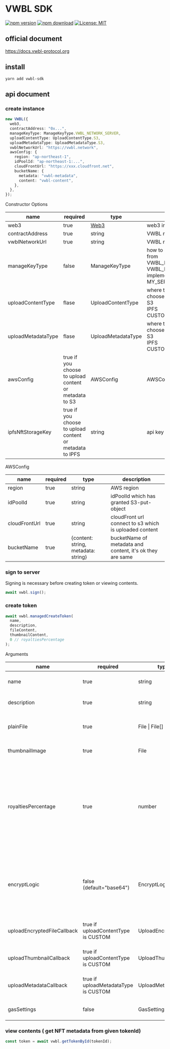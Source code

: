 # VWBL SDK

[![npm version](https://badge.fury.io/js/vwbl-sdk.svg)](https://badge.fury.io/js/vwbl-sdk) [![npm download](https://img.shields.io/npm/dt/vwbl-sdk.svg)](https://img.shields.io/npm/dt/vwbl-sdk.svg) [![License: MIT](https://img.shields.io/badge/License-MIT-yellow.svg)](https://opensource.org/licenses/MIT)

## official document

https://docs.vwbl-protocol.org

## install

`yarn add vwbl-sdk`

## api document

### create instance

```typescript
new VWBL({
  web3,
  contractAddress: "0x...",
  manageKeyType: ManageKeyType.VWBL_NETWORK_SERVER,
  uploadContentType: UploadContentType.S3,
  uploadMetadataType: UploadMetadataType.S3,
  vwblNetworkUrl: "https://vwbl.network",
  awsConfig: {
    region: "ap-northeast-1",
    idPoolId: "ap-northeast-1:...",
    cloudFrontUrl: "https://xxx.cloudfront.net",
    bucketName: {
      metadata: "vwbl-metadata",
      content: "vwbl-content",
    },
  },
});
```

Constructor Options

| name               | required                                                 | type                                       | description                                                                                                                                           |
| ------------------ | -------------------------------------------------------- | ------------------------------------------ | ----------------------------------------------------------------------------------------------------------------------------------------------------- |
| web3               | true                                                     | [Web3](https://www.npmjs.com/package/web3) | web3 instance                                                                                                                                         |
| contractAddress    | true                                                     | string                                     | VWBL nft's contract address                                                                                                                           |
| vwblNetworkUrl     | true                                                     | string                                     | VWBL network's url                                                                                                                                    |
| manageKeyType      | false                                                    | ManageKeyType                              | how to manage key, you can choose from <br> VWBL_NETWORK_SERVER <br> VWBL_NETWORK_CONSORTIUM(not implemented yet)<br> MY_SERVER(not implemented yet). |
| uploadContentType  | flase                                                    | UploadContentType                          | where to upload content, you can choose from <br> S3 <br> IPFS <br> CUSTOM                                                                            |
| uploadMetadataType | flase                                                    | UploadMetadataType                         | where to upload content, you can choose from <br> S3 <br> IPFS <br> CUSTOM                                                                            |
| awsConfig          | true if you choose to upload content or metadata to S3   | AWSConfig                                  | AWSConfig \*1                                                                                                                                         |
| ipfsNftStorageKey  | true if you choose to upload content or metadata to IPFS | string                                     | api key that given by nftstorage                                                                                                                      |

AWSConfig

| name          | required | type                                | description                                               |
| ------------- | -------- | ----------------------------------- | --------------------------------------------------------- |
| region        | true     | string                              | AWS region                                                |
| idPoolId      | true     | string                              | idPoolId which has granted S3-put-object                  |
| cloudFrontUrl | true     | string                              | cloudFront url connect to s3 which is uploaded content    |
| bucketName    | true     | {content: string, metadata: string} | bucketName of metadata and content, it's ok they are same |

### sign to server

Signing is necessary before creating token or viewing contents.

```typescript
await vwbl.sign();
```

### create token

```typescript
await vwbl.managedCreateToken(
  name,
  description,
  fileContent,
  thumbnailContent,
  0 // royaltiesPercentage
);
```

Arguments

| name                        | required                             | type                | description                                                                                                                                  |
| --------------------------- | ------------------------------------ | ------------------- | -------------------------------------------------------------------------------------------------------------------------------------------- |
| name                        | true                                 | string              | [ERC721](https://eips.ethereum.org/EIPS/eip-721) metadata name                                                                               |
| description                 | true                                 | string              | [ERC721](https://eips.ethereum.org/EIPS/eip-721) metadata description                                                                        |
| plainFile                   | true                                 | File \| File[]      | The data that only NFT owner can view                                                                                                        |
| thumbnailImage              | true                                 | File                | [ERC721](https://eips.ethereum.org/EIPS/eip-721) metadata image                                                                              |
| royaltiesPercentage         | true                                 | number              | If the marketplace supports EIP2981, this percentage of the sale price will be paid to the NFT creator every time the NFT is sold or re-sold |
| encryptLogic                | false (default="base64")             | EncryptLogic        | "base64" or "binary". Selection criteria: "base64" -> sutable for small data. "binary" -> sutable for large data.                            |
| uploadEncryptedFileCallback | true if uploadContentType is CUSTOM  | UploadEncryptedFile | you can custom upload function                                                                                                               |
| uploadThumbnailCallback     | true if uploadContentType is CUSTOM  | UploadThumbnail     | you can custom upload function                                                                                                               |
| uploadMetadataCallback      | true if uploadMetadataType is CUSTOM | UploadMetadata      | you can custom upload function                                                                                                               |
| gasSettings                 | false                                | GasSettings         | you can custom gas settings                                                                                                               |

### view contents ( get NFT metadata from given tokenId)

```typescript
const token = await vwbl.getTokenById(tokenId);
```
